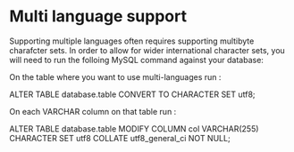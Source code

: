 # Multi language support

Supporting multiple languages often requires supporting multibyte charafcter sets. In order to allow for wider international character sets, you will need to run the folloing MySQL command against your database:

On the table where you want to use multi-languages run :

ALTER TABLE database.table CONVERT TO CHARACTER SET utf8;

On each VARCHAR column on that table run :

ALTER TABLE database.table MODIFY COLUMN col VARCHAR(255)
    CHARACTER SET utf8 COLLATE utf8_general_ci NOT NULL;
